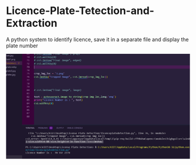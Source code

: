 # Licence-Plate-Tetection-and-Extraction
A python system to identify licence, save it in a separate file and display the plate number



![screen](Screenshot/screen.png)
